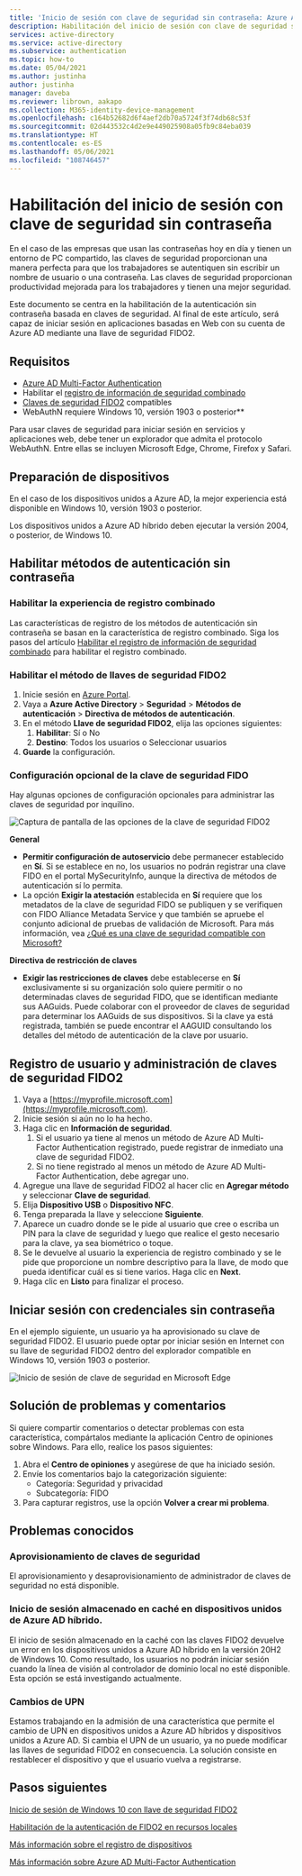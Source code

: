 ```yaml
---
title: 'Inicio de sesión con clave de seguridad sin contraseña: Azure Active Directory'
description: Habilitación del inicio de sesión con clave de seguridad sin contraseña para Azure AD mediante claves de seguridad FIDO2
services: active-directory
ms.service: active-directory
ms.subservice: authentication
ms.topic: how-to
ms.date: 05/04/2021
ms.author: justinha
author: justinha
manager: daveba
ms.reviewer: librown, aakapo
ms.collection: M365-identity-device-management
ms.openlocfilehash: c164b52682d6f4aef2db70a5724f3f74db68c53f
ms.sourcegitcommit: 02d443532c4d2e9e449025908a05fb9c84eba039
ms.translationtype: HT
ms.contentlocale: es-ES
ms.lasthandoff: 05/06/2021
ms.locfileid: "108746457"
---
```

# <a name="enable-passwordless-security-key-sign-in"></a>Habilitación del inicio de sesión con clave de seguridad sin contraseña 

En el caso de las empresas que usan las contraseñas hoy en día y tienen un entorno de PC compartido, las claves de seguridad proporcionan una manera perfecta para que los trabajadores se autentiquen sin escribir un nombre de usuario o una contraseña. Las claves de seguridad proporcionan productividad mejorada para los trabajadores y tienen una mejor seguridad.

Este documento se centra en la habilitación de la autenticación sin contraseña basada en claves de seguridad. Al final de este artículo, será capaz de iniciar sesión en aplicaciones basadas en Web con su cuenta de Azure AD mediante una llave de seguridad FIDO2.

## <a name="requirements"></a>Requisitos

- [Azure AD Multi-Factor Authentication](howto-mfa-getstarted.md)
- Habilitar el [registro de información de seguridad combinado](concept-registration-mfa-sspr-combined.md)
- [Claves de seguridad FIDO2](concept-authentication-passwordless.md#fido2-security-keys) compatibles
- WebAuthN requiere Windows 10, versión 1903 o posterior**

Para usar claves de seguridad para iniciar sesión en servicios y aplicaciones web, debe tener un explorador que admita el protocolo WebAuthN. Entre ellas se incluyen Microsoft Edge, Chrome, Firefox y Safari.


## <a name="prepare-devices"></a>Preparación de dispositivos

En el caso de los dispositivos unidos a Azure AD, la mejor experiencia está disponible en Windows 10, versión 1903 o posterior.

Los dispositivos unidos a Azure AD híbrido deben ejecutar la versión 2004, o posterior, de Windows 10.

## <a name="enable-passwordless-authentication-method"></a>Habilitar métodos de autenticación sin contraseña

### <a name="enable-the-combined-registration-experience"></a>Habilitar la experiencia de registro combinado

Las características de registro de los métodos de autenticación sin contraseña se basan en la característica de registro combinado. Siga los pasos del artículo [Habilitar el registro de información de seguridad combinado](howto-registration-mfa-sspr-combined.md) para habilitar el registro combinado.

### <a name="enable-fido2-security-key-method"></a>Habilitar el método de llaves de seguridad FIDO2

1. Inicie sesión en [Azure Portal](https://portal.azure.com).
1. Vaya a **Azure Active Directory** > **Seguridad** > **Métodos de autenticación** > **Directiva de métodos de autenticación**.
1. En el método **Llave de seguridad FIDO2**, elija las opciones siguientes:
   1. **Habilitar**: Sí o No
   1. **Destino**: Todos los usuarios o Seleccionar usuarios
1. **Guarde** la configuración.


### <a name="fido-security-key-optional-settings"></a>Configuración opcional de la clave de seguridad FIDO 

Hay algunas opciones de configuración opcionales para administrar las claves de seguridad por inquilino.  

![Captura de pantalla de las opciones de la clave de seguridad FIDO2](media/howto-authentication-passwordless-security-key/optional-settings.png) 

**General**

- **Permitir configuración de autoservicio** debe permanecer establecido en **Sí**. Si se establece en no, los usuarios no podrán registrar una clave FIDO en el portal MySecurityInfo, aunque la directiva de métodos de autenticación sí lo permita.  
- La opción **Exigir la atestación** establecida en **Sí** requiere que los metadatos de la clave de seguridad FIDO se publiquen y se verifiquen con FIDO Alliance Metadata Service y que también se apruebe el conjunto adicional de pruebas de validación de Microsoft. Para más información, vea [¿Qué es una clave de seguridad compatible con Microsoft?](https://docs.microsoft.com/windows/security/identity-protection/hello-for-business/microsoft-compatible-security-key)

**Directiva de restricción de claves**

- **Exigir las restricciones de claves** debe establecerse en **Sí** exclusivamente si su organización solo quiere permitir o no determinadas claves de seguridad FIDO, que se identifican mediante sus AAGuids. Puede colaborar con el proveedor de claves de seguridad para determinar los AAGuids de sus dispositivos. Si la clave ya está registrada, también se puede encontrar el AAGUID consultando los detalles del método de autenticación de la clave por usuario. 

## <a name="user-registration-and-management-of-fido2-security-keys"></a>Registro de usuario y administración de claves de seguridad FIDO2

1. Vaya a [https://myprofile.microsoft.com](https://myprofile.microsoft.com).
1. Inicie sesión si aún no lo ha hecho.
1. Haga clic en **Información de seguridad**.
   1. Si el usuario ya tiene al menos un método de Azure AD Multi-Factor Authentication registrado, puede registrar de inmediato una clave de seguridad FIDO2.
   1. Si no tiene registrado al menos un método de Azure AD Multi-Factor Authentication, debe agregar uno.
1. Agregue una llave de seguridad FIDO2 al hacer clic en **Agregar método** y seleccionar **Clave de seguridad**.
1. Elija **Dispositivo USB** o **Dispositivo NFC**.
1. Tenga preparada la llave y seleccione **Siguiente**.
1. Aparece un cuadro donde se le pide al usuario que cree o escriba un PIN para la clave de seguridad y luego que realice el gesto necesario para la clave, ya sea biométrico o toque.
1. Se le devuelve al usuario la experiencia de registro combinado y se le pide que proporcione un nombre descriptivo para la llave, de modo que pueda identificar cuál es si tiene varios. Haga clic en **Next**.
1. Haga clic en **Listo** para finalizar el proceso.

## <a name="sign-in-with-passwordless-credential"></a>Iniciar sesión con credenciales sin contraseña

En el ejemplo siguiente, un usuario ya ha aprovisionado su clave de seguridad FIDO2. El usuario puede optar por iniciar sesión en Internet con su llave de seguridad FIDO2 dentro del explorador compatible en Windows 10, versión 1903 o posterior.

![Inicio de sesión de clave de seguridad en Microsoft Edge](./media/howto-authentication-passwordless-security-key/fido2-windows-10-1903-edge-sign-in.png)

## <a name="troubleshooting-and-feedback"></a>Solución de problemas y comentarios

Si quiere compartir comentarios o detectar problemas con esta característica, compártalos mediante la aplicación Centro de opiniones sobre Windows. Para ello, realice los pasos siguientes:

1. Abra el **Centro de opiniones** y asegúrese de que ha iniciado sesión.
1. Envíe los comentarios bajo la categorización siguiente:
   - Categoría: Seguridad y privacidad
   - Subcategoría: FIDO
1. Para capturar registros, use la opción **Volver a crear mi problema**.

## <a name="known-issues"></a>Problemas conocidos

### <a name="security-key-provisioning"></a>Aprovisionamiento de claves de seguridad

El aprovisionamiento y desaprovisionamiento de administrador de claves de seguridad no está disponible.

### <a name="cached-logon-on-hybrid-azure-ad-joined-devices"></a>Inicio de sesión almacenado en caché en dispositivos unidos de Azure AD híbrido.

El inicio de sesión almacenado en la caché con las claves FIDO2 devuelve un error en los dispositivos unidos a Azure AD híbrido en la versión 20H2 de Windows 10. Como resultado, los usuarios no podrán iniciar sesión cuando la línea de visión al controlador de dominio local no esté disponible. Esta opción se está investigando actualmente.

### <a name="upn-changes"></a>Cambios de UPN

Estamos trabajando en la admisión de una característica que permite el cambio de UPN en dispositivos unidos a Azure AD híbridos y dispositivos unidos a Azure AD. Si cambia el UPN de un usuario, ya no puede modificar las llaves de seguridad FIDO2 en consecuencia. La solución consiste en restablecer el dispositivo y que el usuario vuelva a registrarse.

## <a name="next-steps"></a>Pasos siguientes

[Inicio de sesión de Windows 10 con llave de seguridad FIDO2](howto-authentication-passwordless-security-key-windows.md)

[Habilitación de la autenticación de FIDO2 en recursos locales](howto-authentication-passwordless-security-key-on-premises.md)

[Más información sobre el registro de dispositivos](../devices/overview.md)

[Más información sobre Azure AD Multi-Factor Authentication](../authentication/howto-mfa-getstarted.md)
